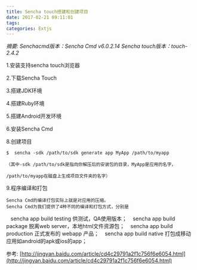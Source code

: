 ```yaml
---
title: Sencha touch搭建和创建项目
date: 2017-02-21 09:11:01
tags:
categories: Extjs
---
```

*摘要: Senchacmd版本：Sencha Cmd v6.0.2.14 Sencha touch版本：touch-2.4.2*
<!--more-->
1.安装支持sencha touch浏览器

2.下载Sencha Touch

3.搭建JDK环境

4.搭建Ruby环境

5.搭建Android开发环境

6.安装Sencha Cmd

8.创建项目

    $  sencha -sdk /path/to/sdk generate app MyApp /path/to/myapp 

    （其中-sdk /path/to/sdk是指向你解压后的安装包的目录，MyApp是应用的名字，

    /path/to/myapp在磁盘上生成项目文件夹的名字）

9.程序编译和打包

    Sencha Cmd的编译打包实际上就是对应用的压缩。
    Sencha Cmd为我们提供了4种不同的编译和打包方式，分别是
    sencha app build testing 供测试，QA使用版本；
    sencha app build package 脱离web server，本地html文件资源包；
    sencha app build production 正式发布的 webapp 产品；
    sencha app build native 打包成移动应用如android的apk或ios的app；

参考:
[http://jingyan.baidu.com/article/cd4c29791a2f1c756f6e6054.html](http://jingyan.baidu.com/article/cd4c29791a2f1c756f6e6054.html)
